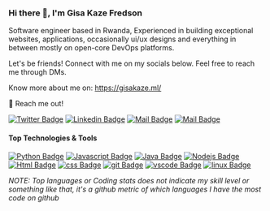 <!-- Your title -->
### Hi there 👋, I'm Gisa Kaze Fredson

<!-- Talking about you
**About Me:**

- Tech enthusiast 💯
- UI & UX Designer 🔖
- Dynamic web developer 💻
- I’m currently a student at Rwanda Coding Academy. -->

Software engineer based in Rwanda, Experienced in building exceptional websites, applications, occasionally ui/ux designs  and everything in between mostly on open-core DevOps platforms.

Let's be friends! Connect with me on my socials below. Feel free to reach me through DMs. 

Know more about me on: https://gisakaze.ml/

📧 Reach me out!

[![Twitter Badge](https://img.shields.io/badge/-@GisaKaze-1ca0f1?style=flat&labelColor=1ca0f1&logo=twitter&logoColor=white&link=https://twitter.com/GisaKaze)](https://twitter.com/GisaKaze) [![Linkedin Badge](https://img.shields.io/badge/-Fredson-0e76a8?style=flat&labelColor=0e76a8&logo=linkedin&logoColor=white)](www.linkedin.com/in/gisa-kaze-fredson) [![Mail Badge](https://img.shields.io/badge/-@GisaKaze-e84393?style=flat&labelColor=e84393&logo=instagram&logoColor=white)](https://www.instagram.com/gisakaze/) [![Mail Badge](https://img.shields.io/badge/-GisaKaze-c0392b?style=flat&labelColor=c0392b&logo=gmail&logoColor=white)](mailto:fredson.coder@gmail.com)

#### Top Technologies & Tools

<!-- TODO: Make technologies links takes you to repositories -->

[![Python Badge](https://img.shields.io/badge/-Python-61DBFB?style=for-the-badge&labelColor=black&logo=python&logoColor=61DBFB)](#) [![Javascript Badge](https://img.shields.io/badge/-Javascript-F0DB4F?style=for-the-badge&labelColor=black&logo=javascript&logoColor=F0DB4F)](#) [![Java Badge](https://img.shields.io/badge/-Java-007acc?style=for-the-badge&labelColor=black&logo=java&logoColor=007acc)](#) [![Nodejs Badge](https://img.shields.io/badge/-linux-3C873A?style=for-the-badge&labelColor=black&logo=node.js&logoColor=3C873A)](#) [![Html Badge](https://img.shields.io/badge/html%20-%23E34F26.svg?&style=for-the-badge&labelColor=black&logo=html5&logoColor=white)](#) [![css Badge](https://img.shields.io/badge/css%20-%231572B6.svg?&style=for-the-badge&labelColor=black&logo=css3&logoColor=white)](#) [![git Badge](https://img.shields.io/badge/git%20-%23F05032.svg?&style=for-the-badge&labelColor=black&logo=git&logoColor=white)](#) [![vscode Badge](https://img.shields.io/badge/-vscode-007ACC?style=for-the-badge&logo=visual-studio-code)](#) [![linux Badge](https://img.shields.io/badge/-linux-61DBFB?style=for-the-badge&labelColor=black&logo=linux&logoColor=white)](#)

*NOTE: Top languages or Coding stats does not indicate my skill level or something like that, it's a github metric of which languages I have the most code on github*